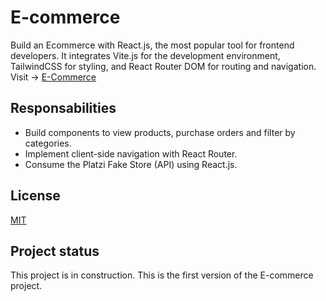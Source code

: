 # E-commerce

Build an Ecommerce with React.js, the most popular tool for frontend developers. It integrates Vite.js for the development environment, TailwindCSS for styling, and React Router DOM for routing and navigation. 
Visit -> [E-Commerce](https://gilded-heliotrope-daa082.netlify.app/)

## Responsabilities
- Build components to view products, purchase orders and filter by categories.
- Implement client-side navigation with React Router.
- Consume the Platzi Fake Store (API) using React.js.

## License

[MIT](https://choosealicense.com/licenses/mit/)

## Project status
This project is in construction. This is the first version of the E-commerce project.